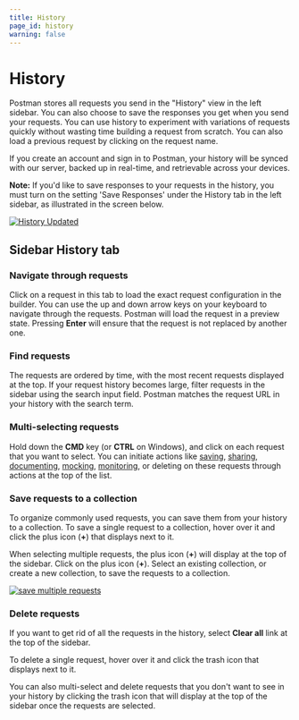 ```yaml
---
title: History
page_id: history
warning: false
---
```


# History

Postman stores all requests you send in the "History" view in the left sidebar. You can also choose to save the responses you get when you send your requests. You can use history to experiment with variations of requests quickly without wasting time building a request from scratch. You can also load a previous request by clicking on the request name.

If you create an account and sign in to Postman, your history will be synced with our server, backed up in real-time, and retrievable across your devices.

**Note:** If you'd like to save responses to your requests in the history, you must turn on the setting 'Save Responses' under the History tab in the left sidebar, as illustrated in the screen below.

[![History Updated](https://s3.amazonaws.com/postman-static-getpostman-com/postman-docs/History_Response_New.png)](https://s3.amazonaws.com/postman-static-getpostman-com/postman-docs/History_Response_New.png)

## Sidebar History tab

### Navigate through requests

Click on a request in this tab to load the exact request configuration in the builder. You can use the up and down arrow keys on your keyboard to navigate through the requests. Postman will load the request in a preview state. Pressing **Enter** will ensure that the request is not replaced by another one.

### Find requests

The requests are ordered by time, with the most recent requests displayed at the top. If your request history becomes large, filter requests in the sidebar using the search input field. Postman matches the request URL in your history with the search term.

### Multi-selecting requests

Hold down the **CMD** key \(or **CTRL** on Windows\), and click on each request that you want to select. You can initiate actions like [saving](/postman/collections/creating_collections.md), [sharing](/postman/collections/sharing_collections.md), [documenting](/postman/api_documentation/intro_to_api_documentation.md), [mocking](/postman/mock_servers/intro_to_mock_servers.md), [monitoring](/postman/monitors/intro_monitors.md), or deleting on these requests through actions at the top of the list.

### Save requests to a collection

To organize commonly used requests, you can save them from your history to a collection. To save a single request to a collection, hover over it and click the plus icon \(**+**\) that displays next to it.

When selecting multiple requests, the plus icon \(**+**\) will display at the top of the sidebar. Click on the plus icon \(**+**\). Select an existing collection, or create a new collection, to save the requests to a collection.

[![save multiple requests](https://s3.amazonaws.com/postman-static-getpostman-com/postman-docs/WS-save-multi-requests.png)](https://s3.amazonaws.com/postman-static-getpostman-com/postman-docs/WS-save-multi-requests.png)

### Delete requests

If you want to get rid of all the requests in the history, select **Clear all** link at the top of the sidebar.

To delete a single request, hover over it and click the trash icon that displays next to it.

You can also multi-select and delete requests that you don't want to see in your history by clicking the trash icon that will display at the top of the sidebar once the requests are selected.


